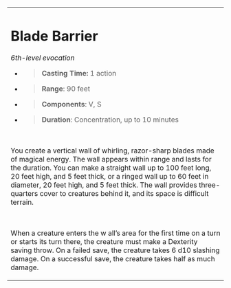 
<table><tbody><tr class="odd"><td><h1 id="blade-barrier"><strong>Blade Barrier</strong></h1><p><em>6th-level evocation</em></p><ul><li><blockquote><p><strong>Casting Time:</strong> 1 action</p></blockquote></li><li><blockquote><p><strong>Range</strong>: 90 feet</p></blockquote></li><li><blockquote><p><strong>Components</strong>: V, S</p></blockquote></li><li><blockquote><p><strong>Duration</strong>: Concentration, up to 10 minutes</p></blockquote></li></ul><p> </p><p>You create a vertical wall of whirling, razor-sharp blades made of magical energy. The wall appears within range and lasts for the duration. You can make a straight wall up to 100 feet long, 20 feet high, and 5 feet thick, or a ringed wall up to 60 feet in diameter, 20 feet high, and 5 feet thick. The wall provides three-quarters cover to creatures behind it, and its space is difficult terrain.</p><p> </p><p>When a creature enters the w all’s area for the first time on a turn or starts its turn there, the creature must make a Dexterity saving throw. On a failed save, the creature takes 6 d10 slashing damage. On a successful save, the creature takes half as much damage.</p></td></tr></tbody></table>
